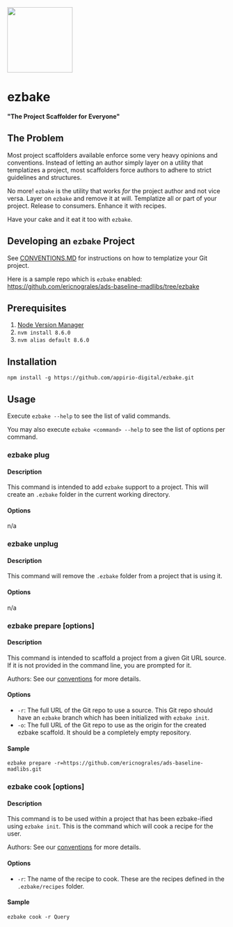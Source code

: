 <img src="https://otviiisgrrr8.files.wordpress.com/2013/12/ez-bake.png" width="150">

# ezbake

**"The Project Scaffolder for Everyone"**

## The Problem

Most project scaffolders available enforce some very heavy opinions and conventions. Instead of letting an author simply layer on a utility that templatizes a project, most scaffolders force authors to adhere to strict guidelines and structures.

No more! `ezbake` is the utility that works _for_ the project author and not vice versa. Layer on `ezbake` and remove it at will.  Templatize all or part of your project.  Release to consumers.  Enhance it with recipes.

Have your cake and it eat it too with `ezbake`.

## Developing an `ezbake` Project

See [CONVENTIONS.MD](https://github.com/appirio-digital/ezbake/blob/master/CONVENTIONS.md) for instructions on how to templatize your Git project.

Here is a sample repo which is `ezbake` enabled: https://github.com/ericnograles/ads-baseline-madlibs/tree/ezbake

## Prerequisites

1. [Node Version Manager](https://github.com/creationix/nvm)
1. `nvm install 8.6.0`
1. `nvm alias default 8.6.0`

## Installation

`npm install -g https://github.com/appirio-digital/ezbake.git`

## Usage

Execute `ezbake --help` to see the list of valid commands.

You may also execute `ezbake <command> --help` to see the list of options per command.

### ezbake plug

#### Description

This command is intended to add `ezbake` support to a project. This will create an `.ezbake` folder in the current working directory.

#### Options

n/a

### ezbake unplug

#### Description

This command will remove the `.ezbake` folder from a project that is using it.

#### Options

n/a

### ezbake prepare [options]

#### Description

This command is intended to scaffold a project from a given Git URL source.  If it is not provided in the command line, you are prompted for it.

Authors: See our [conventions](https://github.com/appirio-digital/ezbake/blob/master/CONVENTIONS.md) for more details.

#### Options

* `-r`: The full URL of the Git repo to use a source. This Git repo should have an `ezbake` branch which has been initialized with `ezbake init`.
* `-o`: The full URL of the Git repo to use as the origin for the created ezbake scaffold. It should be a completely empty repository.

#### Sample

`ezbake prepare -r=https://github.com/ericnograles/ads-baseline-madlibs.git`

### ezbake cook [options]

#### Description

This command is to be used within a project that has been ezbake-ified using `ezbake init`.  This is the command which will cook a recipe for the user.

Authors: See our [conventions](https://github.com/appirio-digital/ezbake/blob/master/CONVENTIONS.md) for more details.

#### Options

* `-r`: The name of the recipe to cook. These are the recipes defined in the `.ezbake/recipes` folder.

#### Sample

`ezbake cook -r Query`
